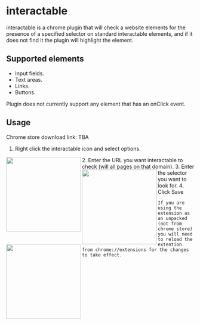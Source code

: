 # interactable
interactable is a chrome plugin that will check a website elements for the presence of a specified selector 
on standard interactable elements, and if it does not find it the plugin will highlight the element.

## Supported elements
* Input fields.
* Text areas.
* Links.
* Buttons.

Plugin does not currently support any element that has an onClick event.

## Usage

Chrome store download link: TBA
<span>
1. Right click the interactable icon and select options.
<img align="left" width="200" src="https://i.imgur.com/g9FeUeC.png">
</span>
<span>
2. Enter the URL you want interactable to check (will all pages on that domain).
<img align="left" width="200" src="https://i.imgur.com/DAOEheS.png">
</span>
<span>
3. Enter the selector you want to look for.
<img align="left" width="200" src="https://i.imgur.com/cSEZVtM.png">
</span>
<span>
4. Click Save
</span>

`If you are using the extension as an unpacked (not from chrome store) you will need to reload the extention from chrome://extensions for the changes to take effect.`



